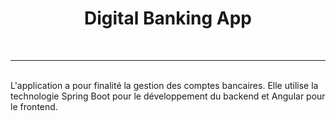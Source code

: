 <h1 align="center"> Digital Banking App</h1>
<br>
<hr>
<br>
L'application a pour finalité la gestion des comptes bancaires. Elle utilise la technologie Spring Boot pour le développement du backend et Angular pour le frontend.
